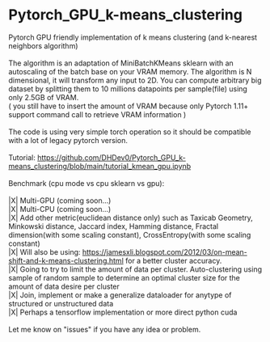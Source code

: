 # Pytorch_GPU_k-means_clustering<br />
Pytorch GPU friendly implementation of k means clustering (and k-nearest neighbors algorithm) <br />
<br />
The algorithm is an adaptation of MiniBatchKMeans sklearn with an autoscaling of the batch base on your VRAM memory. The algorithm is N dimensional, it will transform any input to 2D. You can compute arbitrary big dataset by splitting them to 10 millions datapoints per sample(file) using only 2.5GB of VRAM. <br />
( you still have to insert the amount of VRAM because only Pytorch 1.11+ support command call to retrieve VRAM information )<br />
<br />
The code is using very simple torch operation so it should be compatible with a lot of legacy pytorch version.<br />
<br />
Tutorial: https://github.com/DHDev0/Pytorch_GPU_k-means_clustering/blob/main/tutorial_kmean_gpu.ipynb <br />
<br />
Benchmark (cpu mode vs cpu sklearn vs gpu): <br />
<br />
|X| Multi-GPU (coming soon...)<br />
|X| Multi-CPU (coming soon...)<br />
|X| Add other metric(euclidean distance only) such as Taxicab Geometry, Minkowski distance, Jaccard index, Hamming distance, Fractal dimension(with some scaling constant), CrossEntropy(with some scaling constant)<br />
|X| Will also be using: https://jamesxli.blogspot.com/2012/03/on-mean-shift-and-k-means-clustering.html for a better cluster accuracy.<br />
|X| Going to try to limit the amount of data per cluster. Auto-clustering using sample of random sample to determine an optimal cluster size for the amount of data desire per cluster<br />
|X| Join, implement or make a generalize dataloader for anytype of structured or unstructured data<br />
|X| Perhaps a tensorflow implementation or more direct python cuda<br />
<br />
Let me know on "issues" if you have any idea or problem.

